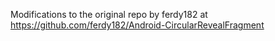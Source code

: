 Modifications to the original repo by ferdy182 at https://github.com/ferdy182/Android-CircularRevealFragment
